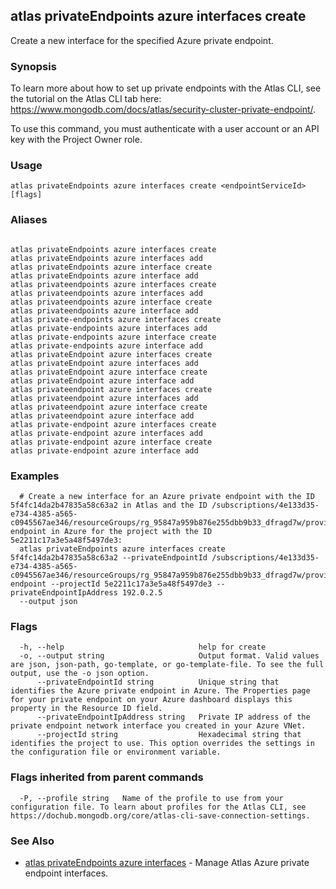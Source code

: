 ## atlas privateEndpoints azure interfaces create

Create a new interface for the specified Azure private endpoint.


### Synopsis

To learn more about how to set up private endpoints with the Atlas CLI, see the tutorial on the Atlas CLI tab here: https://www.mongodb.com/docs/atlas/security-cluster-private-endpoint/.

To use this command, you must authenticate with a user account or an API key with the Project Owner role.


### Usage
```
atlas privateEndpoints azure interfaces create <endpointServiceId> [flags]
```

### Aliases
```

atlas privateEndpoints azure interfaces create
atlas privateEndpoints azure interfaces add
atlas privateEndpoints azure interface create
atlas privateEndpoints azure interface add
atlas privateendpoints azure interfaces create
atlas privateendpoints azure interfaces add
atlas privateendpoints azure interface create
atlas privateendpoints azure interface add
atlas private-endpoints azure interfaces create
atlas private-endpoints azure interfaces add
atlas private-endpoints azure interface create
atlas private-endpoints azure interface add
atlas privateEndpoint azure interfaces create
atlas privateEndpoint azure interfaces add
atlas privateEndpoint azure interface create
atlas privateEndpoint azure interface add
atlas privateendpoint azure interfaces create
atlas privateendpoint azure interfaces add
atlas privateendpoint azure interface create
atlas privateendpoint azure interface add
atlas private-endpoint azure interfaces create
atlas private-endpoint azure interfaces add
atlas private-endpoint azure interface create
atlas private-endpoint azure interface add
```

### Examples

```
  # Create a new interface for an Azure private endpoint with the ID 5f4fc14da2b47835a58c63a2 in Atlas and the ID /subscriptions/4e133d35-e734-4385-a565-c0945567ae346/resourceGroups/rg_95847a959b876e255dbb9b33_dfragd7w/providers/Microsoft.Network/privateEndpoints/test-endpoint in Azure for the project with the ID 5e2211c17a3e5a48f5497de3:
  atlas privateEndpoints azure interfaces create 5f4fc14da2b47835a58c63a2 --privateEndpointId /subscriptions/4e133d35-e734-4385-a565-c0945567ae346/resourceGroups/rg_95847a959b876e255dbb9b33_dfragd7w/providers/Microsoft.Network/privateEndpoints/test-endpoint --projectId 5e2211c17a3e5a48f5497de3 --privateEndpointIpAddress 192.0.2.5
  --output json
```


### Flags

```
  -h, --help                              help for create
  -o, --output string                     Output format. Valid values are json, json-path, go-template, or go-template-file. To see the full output, use the -o json option.
      --privateEndpointId string          Unique string that identifies the Azure private endpoint in Azure. The Properties page for your private endpoint on your Azure dashboard displays this property in the Resource ID field.
      --privateEndpointIpAddress string   Private IP address of the private endpoint network interface you created in your Azure VNet.
      --projectId string                  Hexadecimal string that identifies the project to use. This option overrides the settings in the configuration file or environment variable.

```


### Flags inherited from parent commands

```
  -P, --profile string   Name of the profile to use from your configuration file. To learn about profiles for the Atlas CLI, see https://dochub.mongodb.org/core/atlas-cli-save-connection-settings.

```

### See Also


* [atlas privateEndpoints azure interfaces](atlas_privateEndpoints_azure_interfaces.md)	- Manage Atlas Azure private endpoint interfaces.



